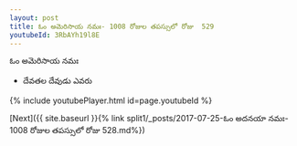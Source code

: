 ```yaml
---
layout: post
title: ఓం అమెరిసాయ నమః- 1008 రోజుల తపస్సులో రోజు  529
youtubeId: 3RbAYh19l8E
---
```

 
 
 ఓం అమెరిసాయ నమః  
 
 -  దేవతల దేవుడు ఎవరు 
 
  
 
  
 
 
 
 
 
 


{% include youtubePlayer.html id=page.youtubeId %}
 
[Next]({{ site.baseurl }}{% link  split1/_posts/2017-07-25-ఓం అదనయా నమః- 1008 రోజుల తపస్సులో రోజు  528.md%})
 
